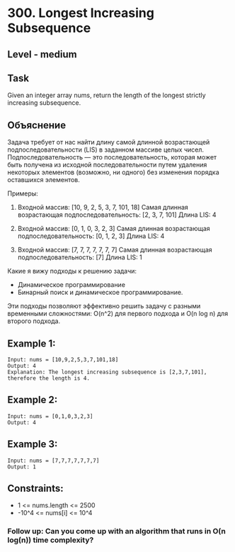 # 300. Longest Increasing Subsequence


## Level - medium


## Task
Given an integer array nums, return the length of the longest strictly increasing subsequence.


## Объяснение

Задача требует от нас найти длину самой длинной возрастающей подпоследовательности (LIS) в заданном массиве целых чисел. 
Подпоследовательность — это последовательность, которая может быть получена из исходной 
последовательности путем удаления некоторых элементов (возможно, ни одного) без изменения порядка оставшихся элементов.

Примеры:
1. Входной массив: [10, 9, 2, 5, 3, 7, 101, 18]
Самая длинная возрастающая подпоследовательность: [2, 3, 7, 101]
Длина LIS: 4

2. Входной массив: [0, 1, 0, 3, 2, 3]
Самая длинная возрастающая подпоследовательность: [0, 1, 2, 3]
Длина LIS: 4

3. Входной массив: [7, 7, 7, 7, 7, 7, 7]
Самая длинная возрастающая подпоследовательность: [7]
Длина LIS: 1

Какие я вижу подходы к решению задачи:
- Динамическое программирование
- Бинарный поиск и динамическое программирование.

Эти подходы позволяют эффективно решить задачу с разными временными сложностями: O(n^2) для первого подхода и O(n log n) для второго подхода.


## Example 1:
````
Input: nums = [10,9,2,5,3,7,101,18]
Output: 4
Explanation: The longest increasing subsequence is [2,3,7,101], therefore the length is 4.
````


## Example 2:
````
Input: nums = [0,1,0,3,2,3]
Output: 4
````


## Example 3:
````
Input: nums = [7,7,7,7,7,7,7]
Output: 1
````


## Constraints:
- 1 <= nums.length <= 2500
- -10^4 <= nums[i] <= 10^4


### Follow up: Can you come up with an algorithm that runs in O(n log(n)) time complexity?